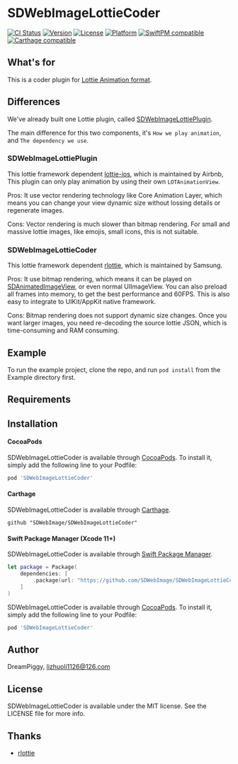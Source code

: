 # SDWebImageLottieCoder

[![CI Status](https://img.shields.io/travis/SDWebImage/SDWebImageLottieCoder.svg?style=flat)](https://travis-ci.org/SDWebImage/SDWebImageLottieCoder)
[![Version](https://img.shields.io/cocoapods/v/SDWebImageLottieCoder.svg?style=flat)](https://cocoapods.org/pods/SDWebImageLottieCoder)
[![License](https://img.shields.io/cocoapods/l/SDWebImageLottieCoder.svg?style=flat)](https://cocoapods.org/pods/SDWebImageLottieCoder)
[![Platform](https://img.shields.io/cocoapods/p/SDWebImageLottieCoder.svg?style=flat)](https://cocoapods.org/pods/SDWebImageLottieCoder)
[![SwiftPM compatible](https://img.shields.io/badge/SwiftPM-compatible-brightgreen.svg?style=flat)](https://swift.org/package-manager/)
[![Carthage compatible](https://img.shields.io/badge/Carthage-compatible-4BC51D.svg?style=flat)](https://github.com/SDWebImage/SDWebImageLottieCoder)

## What's for

This is a coder plugin for [Lottie Animation format](https://airbnb.design/lottie/).

## Differences 

We've already built one Lottie plugin, called [SDWebImageLottiePlugin](https://github.com/SDWebImage/SDWebImageLottiePlugin).

The main difference for this two components, it's `How we play animation`, and `The dependency we use`.

### SDWebImageLottiePlugin

This lottie framework dependent [lottie-ios](https://github.com/airbnb/lottie-ios), which is maintained by Airbnb, This plugin can only play animation by using their own `LOTAnimationView`.

Pros: It use vector rendering technology like Core Animation Layer, which means you can change your view dynamic size without lossing details or regenerate images.

Cons: Vector rendering is much slower than bitmap rendering. For small and massive lottie images, like emojis, small icons, this is not suitable.

### SDWebImageLottieCoder

This lottie framework dependent [rlottie](https://github.com/Samsung/rlottie), which is maintained by Samsung.

Pros: It use bitmap rendering, which means it can be played on [SDAnimatedImageView](https://github.com/SDWebImage/SDWebImage/wiki/Advanced-Usage#animated-image-50), or even normal UIImageView. You can also preload all frames into memory, to get the best performance and 60FPS. This is also easy to integrate to UIKit/AppKit native framework.

Cons: Bitmap rendering does not support dynamic size changes. Once you want larger images, you need re-decoding the source lottie JSON, which is time-consuming and RAM consuming.

## Example

To run the example project, clone the repo, and run `pod install` from the Example directory first.

## Requirements

## Installation

#### CocoaPods
SDWebImageLottieCoder is available through [CocoaPods](https://cocoapods.org). To install
it, simply add the following line to your Podfile:

```ruby
pod 'SDWebImageLottieCoder'
```

#### Carthage

SDWebImageLottieCoder is available through [Carthage](https://github.com/Carthage/Carthage).

```
github "SDWebImage/SDWebImageLottieCoder"
```

#### Swift Package Manager (Xcode 11+)

SDWebImageLottieCoder is available through [Swift Package Manager](https://swift.org/package-manager).

```swift
let package = Package(
    dependencies: [
        .package(url: "https://github.com/SDWebImage/SDWebImageLottieCoder.git", from: "0.1")
    ]
)
```

SDWebImageLottieCoder is available through [CocoaPods](https://cocoapods.org). To install
it, simply add the following line to your Podfile:

```ruby
pod 'SDWebImageLottieCoder'
```

## Author

DreamPiggy, lizhuoli1126@126.com

## License

SDWebImageLottieCoder is available under the MIT license. See the LICENSE file for more info.

## Thanks

+ [rlottie](https://github.com/Samsung/rlottie)